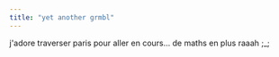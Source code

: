 ```yaml
---
title: "yet another grmbl"
---
```


j'adore traverser paris pour aller en cours... de maths en plus raaah ;_;

